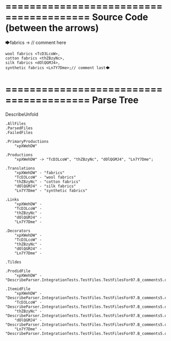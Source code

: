 ========================================
Source Code (between the arrows)
========================================

🡆fabrics <xpXWehDW> -> // comment here

    wool fabrics <TcD3LcoW>,
    cotton fabrics <thZBzyNc>,
    silk fabrics <dOlQGMJ4>,
    synthetic fabrics <Ln7Y7Dme>;// comment last🡄

========================================
Parse Tree
========================================
DescribeUnfold

    .AllFiles
    .ParsedFiles
    .FailedFiles

    .PrimaryProductions
        "xpXWehDW" 

    .Productions
        "xpXWehDW" -> "TcD3LcoW", "thZBzyNc", "dOlQGMJ4", "Ln7Y7Dme";

    .Translations
        "xpXWehDW" - "fabrics"
        "TcD3LcoW" - "wool fabrics"
        "thZBzyNc" - "cotton fabrics"
        "dOlQGMJ4" - "silk fabrics"
        "Ln7Y7Dme" - "synthetic fabrics"

    .Links
        "xpXWehDW" - 
        "TcD3LcoW" - 
        "thZBzyNc" - 
        "dOlQGMJ4" - 
        "Ln7Y7Dme" - 

    .Decorators
        "xpXWehDW" - 
        "TcD3LcoW" - 
        "thZBzyNc" - 
        "dOlQGMJ4" - 
        "Ln7Y7Dme" - 

    .Tildes

    .ProdidFile
        "xpXWehDW" - "DescribeParser.IntegrationTests.TestFiles.TestFilesFor07.B_comments5.ds"

    .ItemidFile
        "xpXWehDW" - "DescribeParser.IntegrationTests.TestFiles.TestFilesFor07.B_comments5.ds"
        "TcD3LcoW" - "DescribeParser.IntegrationTests.TestFiles.TestFilesFor07.B_comments5.ds"
        "thZBzyNc" - "DescribeParser.IntegrationTests.TestFiles.TestFilesFor07.B_comments5.ds"
        "dOlQGMJ4" - "DescribeParser.IntegrationTests.TestFiles.TestFilesFor07.B_comments5.ds"
        "Ln7Y7Dme" - "DescribeParser.IntegrationTests.TestFiles.TestFilesFor07.B_comments5.ds"

